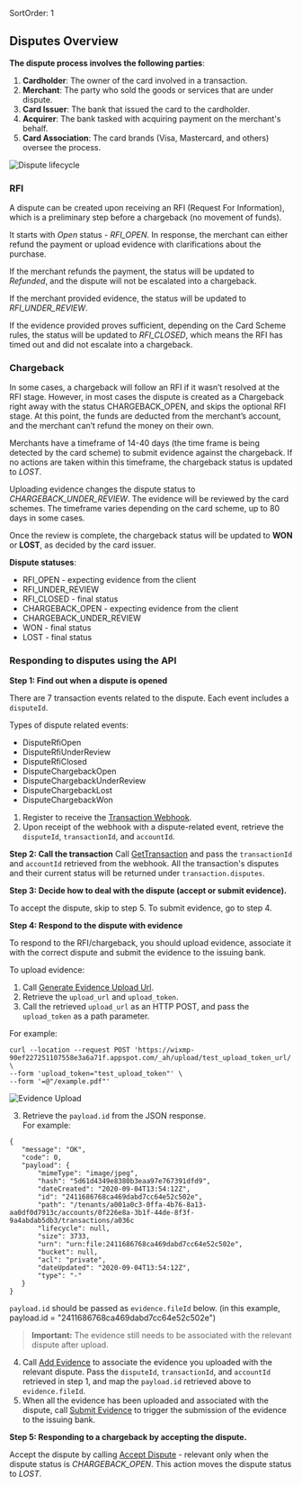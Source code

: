 SortOrder: 1
## Disputes Overview  

**The dispute process involves the following parties**:
1. **Cardholder**: The owner of the card involved in a transaction.
2. **Merchant**: The party who sold the goods or services that are under dispute.
3. **Card Issuer**: The bank that issued the card to the cardholder.
4. **Acquirer**: The bank tasked with acquiring payment on the merchant's behalf.
5. **Card Association**: The card brands (Visa, Mastercard, and others) oversee the process.

![Dispute lifecycle](https://s3.amazonaws.com/wixplorer-readme-images/transactions%2Fdispute_lifecycle.png "Dispute lifecycle")

### RFI
A dispute can be created upon receiving an RFI (Request For Information), which is a preliminary step before a chargeback (no movement of funds).

It starts with *Open* status - *RFI_OPEN*. In response, the merchant can either refund the payment or upload evidence with clarifications about the purchase. 

If the merchant refunds the payment, the status will be updated to *Refunded*, and the dispute will not be escalated into a chargeback.

If the merchant provided evidence, the status will be updated to *RFI_UNDER_REVIEW*. 

If the evidence provided proves sufficient, depending on the Card Scheme rules, the status will be updated to *RFI_CLOSED*, which means the RFI has timed out and did not escalate into a chargeback.

### Chargeback
In some cases, a chargeback will follow an RFI if it wasn’t resolved at the RFI stage. However, in most cases the dispute is created as a Chargeback right away with the status CHARGEBACK_OPEN, and skips the optional RFI stage. At this point, the funds are deducted from the merchant’s account, and the merchant can’t refund the money on their own.

Merchants have a timeframe of 14-40 days (the time frame is being detected by the card scheme) to submit evidence against the chargeback. If no actions are taken within this timeframe, the chargeback status is updated to *LOST*.

Uploading evidence changes the dispute status to *CHARGEBACK_UNDER_REVIEW*. The evidence will be reviewed by the card schemes. The timeframe varies depending on the card scheme, up to 80 days in some cases.

Once the review is complete, the chargeback status will be updated to **WON** or **LOST**, as decided by the card issuer.

**Dispute statuses**:
- RFI_OPEN - expecting evidence from the client
- RFI_UNDER_REVIEW
- RFI_CLOSED - final status
- CHARGEBACK_OPEN - expecting evidence from the client
- CHARGEBACK_UNDER_REVIEW
- WON - final status
- LOST - final status

### Responding to disputes using the API
**Step 1: Find out when a dispute is opened**

There are 7 transaction events related to the dispute. Each event includes a `disputeId`. 

Types of dispute related events:

- DisputeRfiOpen
- DisputeRfiUnderReview
- DisputeRfiClosed
- DisputeChargebackOpen
- DisputeChargebackUnderReview
- DisputeChargebackLost
- DisputeChargebackWon

1. Register to receive the [Transaction Webhook](https://dev.wix.com/api/rest/transactions/transaction-webhook).
2. Upon receipt of the webhook with a dispute-related event, retrieve the `disputeId`, `transactionId`, and `accountId`.

**Step 2: Call the transaction**
Call [GetTransaction](https://dev.wix.com/api/rest/drafts/transactions/get-transaction) and pass the `transactionId` and `accountId` retrieved from the webhook. All the transaction's disputes and their current status will be returned under `transaction.disputes`.

**Step 3: Decide how to deal with the dispute (accept or submit evidence).**

To accept the dispute, skip to step 5. To submit evidence, go to step 4.

**Step 4: Respond to the dispute with evidence**

To respond to the RFI/chargeback, you should upload evidence, associate it with the correct dispute and submit the evidence to the issuing bank.

To upload evidence:

1. Call [Generate Evidence Upload Url](https://dev.wix.com/api/rest/drafts/transactions/generate-evidence-upload-url). 
2. Retrieve the `upload_url` and `upload_token`.
3. Call the retrieved `upload_url` as an HTTP POST, and pass the `upload_token` as a path parameter.

For example:
```
curl --location --request POST 'https://wixmp-90ef227251107558e3a6a71f.appspot.com/_ah/upload/test_upload_token_url/' \
--form 'upload_token="test_upload_token"' \
--form '=@"/example.pdf"'
```

![Evidence Upload](https://s3.amazonaws.com/wixplorer-readme-images/transactions%2Fevidence_upload.png "Evidence Upload")


3. Retrieve the `payload.id` from the JSON response.  
For example:

```
{
   "message": "OK",
   "code": 0,
   "payload": {
       "mimeType": "image/jpeg",
       "hash": "5d61d4349e8380b3eaa97e767391dfd9",
       "dateCreated": "2020-09-04T13:54:12Z",
       "id": "2411686768ca469dabd7cc64e52c502e",
       "path": "/tenants/a001a0c3-0ffa-4b76-8a13-aa0df0d7913c/accounts/0f226e8a-3b1f-44de-8f3f-9a4abdab5db3/transactions/a036c
       "lifecycle": null,
       "size": 3733,
       "urn": "urn:file:2411686768ca469dabd7cc64e52c502e",
       "bucket": null,
       "acl": "private",
       "dateUpdated": "2020-09-04T13:54:12Z",
       "type": "-"
   }
}
```

`payload.id` should be passed as `evidence.fileId` below. (in this example, payload.id = "2411686768ca469dabd7cc64e52c502e")

> **Important:** The evidence still needs to be associated with the relevant dispute after upload.

4. Call [Add Evidence](https://dev.wix.com/api/rest/drafts/transactions/add-evidence) to associate the evidence you uploaded with the relevant dispute. Pass the `disputeId`, `transactionId`, and `accountId` retrieved in step 1, and map the `payload.id` retrieved above to `evidence.fileId`.
5. When all the evidence has been uploaded and associated with the dispute, call [Submit Evidence](https://dev.wix.com/api/rest/drafts/transactions/submit-evidence) to trigger the submission of the evidence to the issuing bank.

**Step 5: Responding to a chargeback by accepting the dispute.**

Accept the dispute by calling [Accept Dispute](https://dev.wix.com/api/rest/drafts/transactions/accept-dispute) - relevant only when the dispute status is *CHARGEBACK_OPEN*. This action moves the dispute status to *LOST*.

